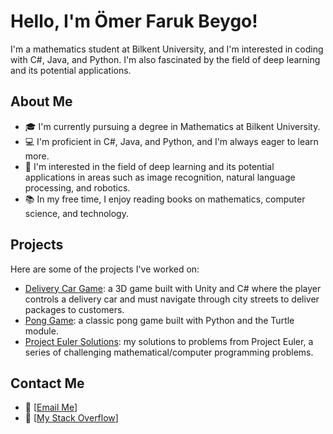 # Hello, I'm Ömer Faruk Beygo!

I'm a mathematics student at Bilkent University, and I'm interested in coding with C#, Java, and Python. I'm also fascinated by the field of deep learning and its potential applications.

## About Me

- 🎓 I'm currently pursuing a degree in Mathematics at Bilkent University.
- 💻 I'm proficient in C#, Java, and Python, and I'm always eager to learn more.
- 🤖 I'm interested in the field of deep learning and its potential applications in areas such as image recognition, natural language processing, and robotics.
- 📚 In my free time, I enjoy reading books on mathematics, computer science, and technology.

## Projects

Here are some of the projects I've worked on:

- [Delivery Car Game](https://github.com/farukbeygo/delivery_game): a 3D game built with Unity and C# where the player controls a delivery car and must navigate through city streets to deliver packages to customers.
- [Pong Game](https://github.com/farukbeygo/pongGame): a classic pong game built with Python and the Turtle module.
- [Project Euler Solutions](https://github.com/farukbeygo/ProjectEuler): my solutions to problems from Project Euler, a series of challenging mathematical/computer programming problems.

## Contact Me

- 📧 [[Email Me](faruk.beygo@ug.bilkent.edu.tr)]
- 💬 [[My Stack Overflow](https://stackoverflow.com/users/20442734/faruk)]






